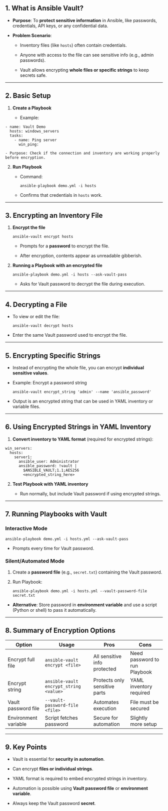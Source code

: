 
## **1. What is Ansible Vault?**

- **Purpose**: To **protect sensitive information** in Ansible, like passwords, credentials, API keys, or any confidential data.
    
- **Problem Scenario**:
    
    - Inventory files (like `hosts`) often contain credentials.
        
    - Anyone with access to the file can see sensitive info (e.g., admin passwords).
        
    - Vault allows encrypting **whole files or specific strings** to keep secrets safe.
        

---

## **2. Basic Setup**

1. **Create a Playbook**
    
    - Example:
        
```
- name: Vault Demo
  hosts: windows_servers
  tasks:
    - name: Ping server
      win_ping:

```
        
    - Purpose: Check if the connection and inventory are working properly before encryption.
        
2. **Run Playbook**
    
    - Command:
        
        `ansible-playbook demo.yml -i hosts`
        
    - Confirms that credentials in `hosts` work.
        

---

## **3. Encrypting an Inventory File**

1. **Encrypt the file**
    
    `ansible-vault encrypt hosts`
    
    - Prompts for a **password** to encrypt the file.
        
    - After encryption, contents appear as unreadable gibberish.
        
2. **Running a Playbook with an encrypted file**
    
    `ansible-playbook demo.yml -i hosts --ask-vault-pass`
    
    - Asks for Vault password to decrypt the file during execution.
        

---

## **4. Decrypting a File**

- To view or edit the file:
    
    `ansible-vault decrypt hosts`
    
- Enter the same Vault password used to encrypt the file.
    

---

## **5. Encrypting Specific Strings**

- Instead of encrypting the whole file, you can encrypt **individual sensitive values**.
    
- Example: Encrypt a password string
    
    `ansible-vault encrypt_string 'admin' --name 'ansible_password'`
    
- Output is an encrypted string that can be used in YAML inventory or variable files.
    

---

## **6. Using Encrypted Strings in YAML Inventory**

1. **Convert inventory to YAML format** (required for encrypted strings):
    
```
win_servers:
  hosts:
    server1:
      ansible_user: Administrator
      ansible_password: !vault |
        $ANSIBLE_VAULT;1.1;AES256
        <encrypted_string_here>

```
    
2. **Test Playbook with YAML inventory**
    
    - Run normally, but include Vault password if using encrypted strings.
        

---

## **7. Running Playbooks with Vault**

### **Interactive Mode**

`ansible-playbook demo.yml -i hosts.yml --ask-vault-pass`

- Prompts every time for Vault password.
    

### **Silent/Automated Mode**

1. Create a **password file** (e.g., `secret.txt`) containing the Vault password.
    
2. Run Playbook:
    
    `ansible-playbook demo.yml -i hosts.yml --vault-password-file secret.txt`
    

- **Alternative**: Store password in **environment variable** and use a script (Python or shell) to pass it automatically.
    

---

## **8. Summary of Encryption Options**

|Option|Usage|Pros|Cons|
|---|---|---|---|
|Encrypt full file|`ansible-vault encrypt <file>`|All sensitive info protected|Need password to run Playbook|
|Encrypt string|`ansible-vault encrypt_string <value>`|Protects only sensitive parts|YAML inventory required|
|Vault password file|`--vault-password-file <file>`|Automates execution|File must be secured|
|Environment variable|Script fetches password|Secure for automation|Slightly more setup|

---

## **9. Key Points**

- Vault is essential for **security in automation**.
    
- Can encrypt **files or individual strings**.
    
- YAML format is required to embed encrypted strings in inventory.
    
- Automation is possible using **Vault password file** or **environment variable**.
    
- Always keep the Vault password **secret**.